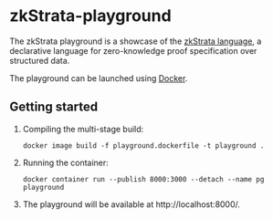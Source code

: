 # zkStrata-playground
The zkStrata playground is a showcase of the [zkStrata language](https://github.com/MarcKloter/zkStrata), a declarative language for zero-knowledge proof specification over structured data.

The playground can be launched using [Docker](https://www.docker.com/).

## Getting started
1. Compiling the multi-stage build:
   ```
   docker image build -f playground.dockerfile -t playground .
   ```

2. Running the container:
   ```
   docker container run --publish 8000:3000 --detach --name pg playground
   ```

3. The playground will be available at http://localhost:8000/.
